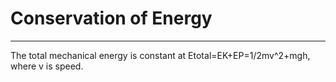 # Conservation of Energy
---
The total mechanical energy is constant at Etotal=EK+EP=1/2mv^2+mgh, where v is speed.

